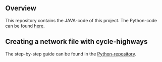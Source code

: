 ## Overview

This repository contains the JAVA-code of this project.
The Python-code can be found [here](https://github.com/benbaute/matsim-berlin-analysis).

## Creating a network file with cycle-highways

The step-by-step guide can be found in the [Python-repository](https://github.com/benbaute/matsim-berlin-analysis).
